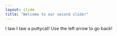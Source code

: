 ```yaml
---
layout: slide
title: "Welcome to our second slide!"
---
```

I taw I taw a puttycat!
Use the left arrow to go back!

